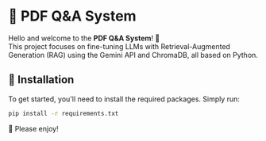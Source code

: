 # 📄 PDF Q&A System

Hello and welcome to the **PDF Q&A System**! 🎉  
This project focuses on fine-tuning LLMs with Retrieval-Augmented Generation (RAG) using the Gemini API and ChromaDB, all based on Python. 

## 🚀 Installation

To get started, you'll need to install the required packages. Simply run:

```bash
pip install -r requirements.txt
```

🎉 Please enjoy!
